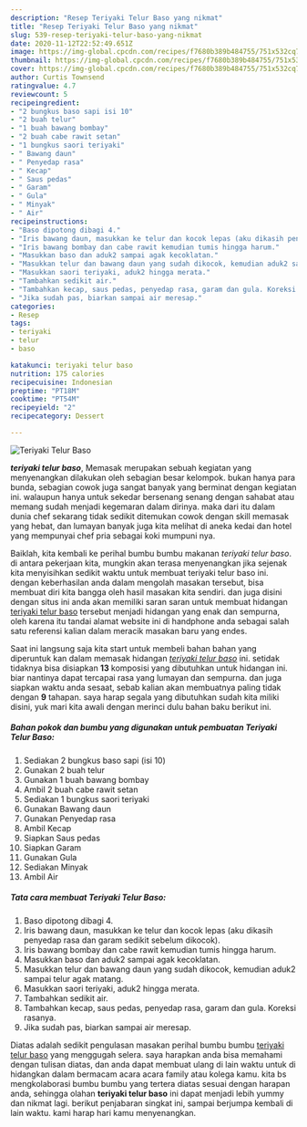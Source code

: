 ```yaml
---
description: "Resep Teriyaki Telur Baso yang nikmat"
title: "Resep Teriyaki Telur Baso yang nikmat"
slug: 539-resep-teriyaki-telur-baso-yang-nikmat
date: 2020-11-12T22:52:49.651Z
image: https://img-global.cpcdn.com/recipes/f7680b389b484755/751x532cq70/teriyaki-telur-baso-foto-resep-utama.jpg
thumbnail: https://img-global.cpcdn.com/recipes/f7680b389b484755/751x532cq70/teriyaki-telur-baso-foto-resep-utama.jpg
cover: https://img-global.cpcdn.com/recipes/f7680b389b484755/751x532cq70/teriyaki-telur-baso-foto-resep-utama.jpg
author: Curtis Townsend
ratingvalue: 4.7
reviewcount: 5
recipeingredient:
- "2 bungkus baso sapi isi 10"
- "2 buah telur"
- "1 buah bawang bombay"
- "2 buah cabe rawit setan"
- "1 bungkus saori teriyaki"
- " Bawang daun"
- " Penyedap rasa"
- " Kecap"
- " Saus pedas"
- " Garam"
- " Gula"
- " Minyak"
- " Air"
recipeinstructions:
- "Baso dipotong dibagi 4."
- "Iris bawang daun, masukkan ke telur dan kocok lepas (aku dikasih penyedap rasa dan garam sedikit sebelum dikocok)."
- "Iris bawang bombay dan cabe rawit kemudian tumis hingga harum."
- "Masukkan baso dan aduk2 sampai agak kecoklatan."
- "Masukkan telur dan bawang daun yang sudah dikocok, kemudian aduk2 sampai telur agak matang."
- "Masukkan saori teriyaki, aduk2 hingga merata."
- "Tambahkan sedikit air."
- "Tambahkan kecap, saus pedas, penyedap rasa, garam dan gula. Koreksi rasanya."
- "Jika sudah pas, biarkan sampai air meresap."
categories:
- Resep
tags:
- teriyaki
- telur
- baso

katakunci: teriyaki telur baso 
nutrition: 175 calories
recipecuisine: Indonesian
preptime: "PT18M"
cooktime: "PT54M"
recipeyield: "2"
recipecategory: Dessert

---
```



![Teriyaki Telur Baso](https://img-global.cpcdn.com/recipes/f7680b389b484755/751x532cq70/teriyaki-telur-baso-foto-resep-utama.jpg)

<b><i>teriyaki telur baso</i></b>, Memasak merupakan sebuah kegiatan yang menyenangkan dilakukan oleh sebagian besar kelompok. bukan hanya para bunda, sebagian cowok juga sangat banyak yang berminat dengan kegiatan ini. walaupun hanya untuk sekedar bersenang senang dengan sahabat atau memang sudah menjadi kegemaran dalam dirinya. maka dari itu dalam dunia chef sekarang tidak sedikit ditemukan cowok dengan skill memasak yang hebat, dan lumayan banyak juga kita melihat di aneka kedai dan hotel yang mempunyai chef pria sebagai koki mumpuni nya.

Baiklah, kita kembali ke perihal bumbu bumbu makanan <i>teriyaki telur baso</i>. di antara pekerjaan kita, mungkin akan terasa menyenangkan jika sejenak kita menyisihkan sedikit waktu untuk membuat teriyaki telur baso ini. dengan keberhasilan anda dalam mengolah masakan tersebut, bisa membuat diri kita bangga oleh hasil masakan kita sendiri. dan juga disini dengan situs ini anda akan memiliki saran saran untuk membuat hidangan <u>teriyaki telur baso</u> tersebut menjadi hidangan yang enak dan sempurna, oleh karena itu tandai alamat website ini di handphone anda sebagai salah satu referensi kalian dalam meracik masakan baru yang endes.




Saat ini langsung saja kita start untuk membeli bahan bahan yang diperuntuk kan dalam memasak hidangan <u><i>teriyaki telur baso</i></u> ini. setidak tidaknya bisa disiapkan <b>13</b> komposisi yang dibutuhkan untuk hidangan ini. biar nantinya dapat tercapai rasa yang lumayan dan sempurna. dan juga siapkan waktu anda sesaat, sebab kalian akan membuatnya paling tidak dengan <b>9</b> tahapan. saya harap segala yang dibutuhkan sudah kita miliki disini, yuk mari kita awali dengan merinci dulu bahan baku berikut ini.

<!--inarticleads1-->

##### Bahan pokok dan bumbu yang digunakan untuk pembuatan Teriyaki Telur Baso:

1. Sediakan 2 bungkus baso sapi (isi 10)
1. Gunakan 2 buah telur
1. Gunakan 1 buah bawang bombay
1. Ambil 2 buah cabe rawit setan
1. Sediakan 1 bungkus saori teriyaki
1. Gunakan  Bawang daun
1. Gunakan  Penyedap rasa
1. Ambil  Kecap
1. Siapkan  Saus pedas
1. Siapkan  Garam
1. Gunakan  Gula
1. Sediakan  Minyak
1. Ambil  Air




<!--inarticleads2-->

##### Tata cara membuat Teriyaki Telur Baso:

1. Baso dipotong dibagi 4.
1. Iris bawang daun, masukkan ke telur dan kocok lepas (aku dikasih penyedap rasa dan garam sedikit sebelum dikocok).
1. Iris bawang bombay dan cabe rawit kemudian tumis hingga harum.
1. Masukkan baso dan aduk2 sampai agak kecoklatan.
1. Masukkan telur dan bawang daun yang sudah dikocok, kemudian aduk2 sampai telur agak matang.
1. Masukkan saori teriyaki, aduk2 hingga merata.
1. Tambahkan sedikit air.
1. Tambahkan kecap, saus pedas, penyedap rasa, garam dan gula. Koreksi rasanya.
1. Jika sudah pas, biarkan sampai air meresap.




Diatas adalah sedikit pengulasan masakan perihal bumbu bumbu <u>teriyaki telur baso</u> yang menggugah selera. saya harapkan anda bisa memahami dengan tulisan diatas, dan anda dapat membuat ulang di lain waktu untuk di hidangkan dalam bermacam acara acara family atau kolega kamu. kita bs mengkolaborasi bumbu bumbu yang tertera diatas sesuai dengan harapan anda, sehingga olahan <b>teriyaki telur baso</b> ini dapat menjadi lebih yummy dan nikmat lagi. berikut penjabaran singkat ini, sampai berjumpa kembali di lain waktu. kami harap hari kamu menyenangkan.
